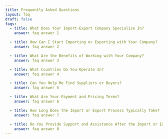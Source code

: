 ```yaml
---
title: Frequently Asked Questions
layout: faq
draft: false
faqs:
  - title: What Does Your Import-Export Company Specialize In?
    answer: faq answer 1

  - title: How Can I Start Importing or Exporting with Your Company?
    answer: faq answer 2

  - title: What Are the Benefits of Working with Your Company?
    answer: faq answer 3

  - title: What Countries Do You Operate In?
    answer: faq answer 4

  - title: Can You Help Me Find Suppliers or Buyers?
    answer: faq answer 5

  - title: What Are Your Payment and Pricing Terms?
    answer: faq answer 6

  - title: How Long Does the Import or Export Process Typically Take?
    answer: faq answer 7

  - title: Do You Provide Support and Assistance After the Import or Export Process?
    answer: faq answer 8
---
```

